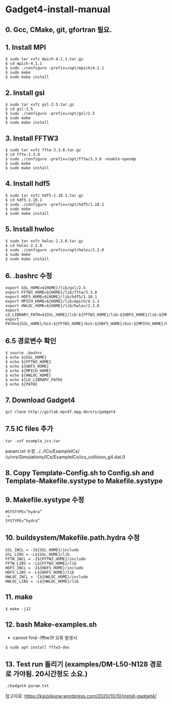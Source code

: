 # Gadget4-install-manual

## 0. Gcc, CMake, git, gfortran 필요.

## 1. Install MPI
```shell
$ sudo tar xvfz mpich-4.1.1.tar.gz
$ cd mpich-4.1.1
$ sudo ./configure -prefix=/opt/mpich/4.1.1
$ sudo make
$ sudo make install
```
## 2. Install gsl
```shell
$ sudo tar xvfz gsl-2.5.tar.gz
$ cd gsl-2.5
$ sudo ./configure -prefix=/opt/gsl/2.5
$ sudo make
$ sudo make install
```

## 3. Install FFTW3
```shell
$ sudo tar xvfz fftw-3.3.8.tar.gz
$ cd fftw-3.3.8
$ sudo ./configure -prefix=/opt/fftw/3.3.8 -enable-openmp
$ sudo make
$ sudo make install
```

## 4. Install hdf5
```shell
$ sudo tar xvfz hdf5-1.10.1.tar.gz
$ cd hdf5-1.10.1
$ sudo ./configure -prefix=/opt/hdf5/1.10.1
$ sudo make
$ sudo make install
```

## 5. Install hwloc
```shell
$ sudo tar xvfz hwloc-2.2.0.tar.gz
$ cd hwloc-2.2.0
$ sudo ./configure -prefix=/opt/hwloc/2.2.0
$ sudo make
$ sudo make install
```

## 6. .bashrc 수정
```shell
export GSL_HOME=${HOME}/lib/gsl/2.5
export FFTW3_HOME=${HOME}/lib/fftw/3.3.8
export HDF5_HOME=${HOME}/lib/hdf5/1.10.1
export MPICH_HOME=${HOME}/lib/mpich/4.1.1
export HWLOC_HOME=${HOME}/lib/hwloc/2.2.0
export LD_LIBRARY_PATH=${GSL_HOME}/lib:${FFTW3_HOME}/lib:${HDF5_HOME}/lib:${MPICH_HOME}/lib:${HWLOC_HOME}/lib:$LD_LIBRARY_PATH
export PATH=${GSL_HOME}/bin:${FFTW3_HOME}/bin:${HDF5_HOME}/bin:${MPICH_HOME}/bin:${HWLOC_HOME}/bin:$PATH
```

## 6.5 경로변수 확인
```shell
$ source .bashrc
$ echo ${GSL_HOME}
$ echo ${FFTW3_HOME}
$ echo ${HDF5_HOME}
$ echo ${MPICH_HOME}
$ echo ${HWLOC_HOME}
$ echo ${LD_LIBRARY_PATH}
$ echo ${PATH}
```

## 7. Download Gadget4
```shell
git clone http://gitlab.mpcdf.mpg.de/vrs/gadget4
```

## 7.5 IC files 추가
```shell
tar -xvf example_ics.tar
```
param.txt 수정 ../../ICs/ExampleICs/
/u/vrs/Simulations/ICs/ExampleICs/ics_collision_g4.dat.0

## 8. Copy Template-Config.sh to Config.sh and Template-Makefile.systype to Makefile.systype

## 9. Makefile.systype 수정
```shell
#SYSTYPE=”hydra”
->
SYSTYPE=”hydra”
```

## 10. buildsystem/Makefile.path.hydra 수정
```shell
GSL_INCL = -I${GSL_HOME}/include
GSL_LIBS = -L${GSL_HOME}/lib
FFTW_INCL = -I${FFTW3_HOME}/include
FFTW_LIBS = -L${FFTW3_HOME}/lib
HDF5_INCL = -I${HDF5_HOME}/include
HDF5_LIBS = -L${HDF5_HOME}/lib
HWLOC_INCL = -I${HWLOC_HOME}/include
HWLOC_LIBS = -L${HWLOC_HOME}/lib
```

## 11. make
```shell
$ make -j12
```

## 12. bash Make-examples.sh
* cannot find -lfftw3f 오류 발생시
```shell
$ sudo apt install fftw3-dev
```

## 13. Test run 돌리기 (examples/DM-L50-N128 경로로 가야됨. 20시간정도 소요.)
```shell
./Gadget4 param.txt
```

참고자료: https://kaizokuow.wordpress.com/2020/10/10/install-gadget4/
